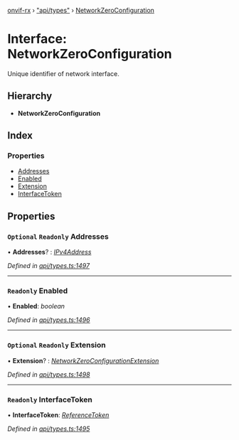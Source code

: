 [onvif-rx](../README.md) › ["api/types"](../modules/_api_types_.md) › [NetworkZeroConfiguration](_api_types_.networkzeroconfiguration.md)

# Interface: NetworkZeroConfiguration

Unique identifier of network interface.

## Hierarchy

* **NetworkZeroConfiguration**

## Index

### Properties

* [Addresses](_api_types_.networkzeroconfiguration.md#optional-readonly-addresses)
* [Enabled](_api_types_.networkzeroconfiguration.md#readonly-enabled)
* [Extension](_api_types_.networkzeroconfiguration.md#optional-readonly-extension)
* [InterfaceToken](_api_types_.networkzeroconfiguration.md#readonly-interfacetoken)

## Properties

### `Optional` `Readonly` Addresses

• **Addresses**? : *[IPv4Address](../modules/_api_types_.md#ipv4address)*

*Defined in [api/types.ts:1497](https://github.com/patrickmichalina/onvif-rx/blob/3e9b152/src/api/types.ts#L1497)*

___

### `Readonly` Enabled

• **Enabled**: *boolean*

*Defined in [api/types.ts:1496](https://github.com/patrickmichalina/onvif-rx/blob/3e9b152/src/api/types.ts#L1496)*

___

### `Optional` `Readonly` Extension

• **Extension**? : *[NetworkZeroConfigurationExtension](_api_types_.networkzeroconfigurationextension.md)*

*Defined in [api/types.ts:1498](https://github.com/patrickmichalina/onvif-rx/blob/3e9b152/src/api/types.ts#L1498)*

___

### `Readonly` InterfaceToken

• **InterfaceToken**: *[ReferenceToken](../modules/_api_types_.md#referencetoken)*

*Defined in [api/types.ts:1495](https://github.com/patrickmichalina/onvif-rx/blob/3e9b152/src/api/types.ts#L1495)*
